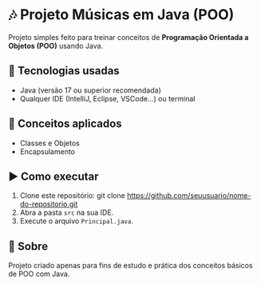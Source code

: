 # 🎶 Projeto Músicas em Java (POO)

Projeto simples feito para treinar conceitos de **Programação Orientada a Objetos (POO)** usando Java.

## 🚀 Tecnologias usadas
- Java (versão 17 ou superior recomendada)
- Qualquer IDE (IntelliJ, Eclipse, VSCode...) ou terminal

## 🧠 Conceitos aplicados
- Classes e Objetos
- Encapsulamento


## ▶️ Como executar
1. Clone este repositório:
git clone https://github.com/seuusuario/nome-do-repositorio.git
2. Abra a pasta `src` na sua IDE.
3. Execute o arquivo `Principal.java`.

## 📌 Sobre
Projeto criado apenas para fins de estudo e prática dos conceitos básicos de POO com Java.
